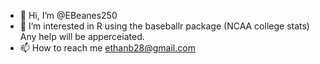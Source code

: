 - 👋 Hi, I’m @EBeanes250
- 👀 I’m interested in R using the baseballr package (NCAA college stats)
Any help will be apperceiated.  
- 📫 How to reach me ethanb28@gmail.com

<!---
EBeanes250/EBeanes250 is a ✨ special ✨ repository because its `README.md` (this file) appears on your GitHub profile.
You can click the Preview link to take a look at your changes.
--->
